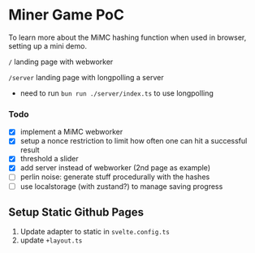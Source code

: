 # Miner Game PoC

To learn more about the MiMC hashing function when used in browser, setting up a mini demo.

`/` landing page with webworker

`/server` landing page with longpolling a server
- need to run `bun run ./server/index.ts` to use longpolling



### Todo

- [x] implement a MiMC webworker
- [x] setup a nonce restriction to limit how often one can hit a successful result
- [x] threshold a slider
- [x] add server instead of webworker (2nd page as example)
- [ ] perlin noise: generate stuff procedurally with the hashes
- [ ] use localstorage (with zustand?) to manage saving progress

## Setup Static Github Pages

1. Update adapter to static in `svelte.config.ts`
2. update `+layout.ts`
